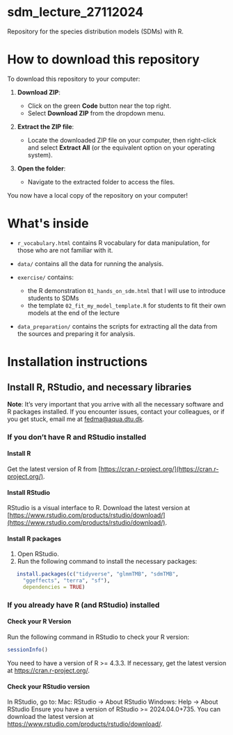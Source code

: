 # sdm_lecture_27112024

Repository for the species distribution models (SDMs) with R.

# How to download this repository

To download this repository to your computer:

1. **Download ZIP**:
   - Click on the green **Code** button near the top right.
   - Select **Download ZIP** from the dropdown menu.

2. **Extract the ZIP file**:
   - Locate the downloaded ZIP file on your computer, then right-click and select **Extract All** (or the equivalent option on your operating system).

3. **Open the folder**:
   - Navigate to the extracted folder to access the files.

You now have a local copy of the repository on your computer!

# What's inside

- `r_vocabulary.html` contains R vocabulary for data manipulation, for those who are not familiar with it.

- `data/` contains all the data for running the analysis.

- `exercise/` contains:
  - the R demonstration `01_hands_on_sdm.html` that I will use to introduce students to SDMs
  - the template `02_fit_my_model_template.R` for students to fit their own models at the end of the lecture

- `data_preparation/` contains the scripts for extracting all the data from the sources and preparing it for analysis.

# Installation instructions

## Install R, RStudio, and necessary libraries

**Note**: It’s very important that you arrive with all the necessary software and R packages installed. If you encounter issues, contact your colleagues, or if you get stuck, email me at [fedma@aqua.dtu.dk](mailto:fedma@aqua.dtu.dk).

### If you don’t have R and RStudio installed

#### Install R
Get the latest version of R from [https://cran.r-project.org/](https://cran.r-project.org/).

#### Install RStudio
RStudio is a visual interface to R. Download the latest version at [https://www.rstudio.com/products/rstudio/download/](https://www.rstudio.com/products/rstudio/download/).

#### Install R packages
1. Open RStudio.
2. Run the following command to install the necessary packages:


```r
   install.packages(c("tidyverse", "glmmTMB", "sdmTMB",
     "ggeffects", "terra", "sf"),
     dependencies = TRUE)
```

### If you already have R (and RStudio) installed

#### Check your R Version

Run the following command in RStudio to check your R version:

```r
sessionInfo()
```
You need to have a version of R >= 4.3.3.
If necessary, get the latest version at <https://cran.r-project.org/>.

#### Check your RStudio version

In RStudio, go to:
Mac: RStudio -> About RStudio
Windows: Help -> About RStudio
Ensure you have a version of RStudio >= 2024.04.0+735.
You can download the latest version at <https://www.rstudio.com/products/rstudio/download/>.
